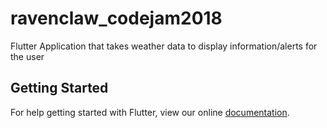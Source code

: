 # ravenclaw_codejam2018

Flutter Application that takes weather data to display information&#x2F;alerts for the user

## Getting Started

For help getting started with Flutter, view our online
[documentation](https://flutter.io/).
